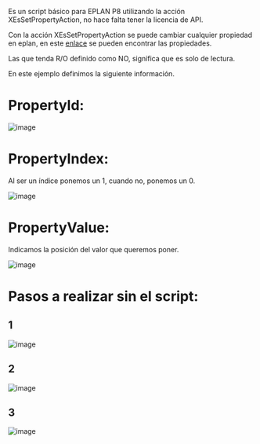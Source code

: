 Es un script básico para EPLAN P8 utilizando la acción XEsSetPropertyAction, no hace falta tener la licencia de API.

Con la acción XEsSetPropertyAction se puede cambiar cualquier propiedad en eplan, en este [enlace](https://www.eplan.help/es-ES/Infoportal/Content/Plattform/2.9/EPLAN_Help.htm#htm/properties_o_main.htm) se pueden encontrar las propiedades.

Las que tenda R/O definido como NO, significa que es solo de lectura.

En este ejemplo definimos la siguiente información.

# PropertyId:

![image](https://github.com/covagashi/CambiarLogicaPuntoConexion/assets/12519268/2336a4fe-49a7-4cad-995c-beaaa8b7cedf)

# PropertyIndex:
Al ser un índice ponemos un 1, cuando no, ponemos un 0.

![image](https://github.com/covagashi/CambiarLogicaPuntoConexion/assets/12519268/29713177-aa6a-44cb-b24d-c58af5cb88ff)

# PropertyValue:
Indicamos la posición del valor que queremos poner.

![image](https://github.com/covagashi/CambiarLogicaPuntoConexion/assets/12519268/99df87af-df3a-46fa-9adc-c06802861665)


# Pasos a realizar sin el script:

## 1

![image](https://github.com/covagashi/CambiarLogicaPuntoConexion/assets/12519268/728d4c5f-d774-4981-805e-cb31e6b848f2)

## 2

![image](https://github.com/covagashi/CambiarLogicaPuntoConexion/assets/12519268/4e1b2e1a-cf03-4b58-a53d-69588bf658d2)

## 3

![image](https://github.com/covagashi/CambiarLogicaPuntoConexion/assets/12519268/d667b17a-44be-4fc5-9656-79e4df72a846)





